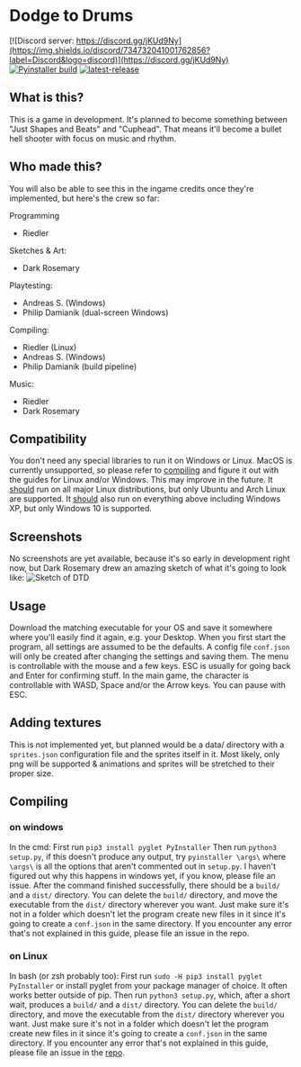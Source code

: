 # Dodge to Drums
[![Discord server: https://discord.gg/jKUd9Ny](https://img.shields.io/discord/734732041001762856?label=Discord&logo=discord)](https://discord.gg/jKUd9Ny)
[![Pyinstaller build](https://github.com/RiedleroD/DodgeToDrums/workflows/Pyinstaller%20build/badge.svg)](https://github.com/RiedleroD/DodgeToDrums/actions)
[![latest-release](https://img.shields.io/github/v/release/RiedleroD/DodgeToDrums?include_prereleases&label=latest-release)](https://github.com/RiedleroD/DodgeToDrums/releases/latest)

## What is this?

This is a game in development. It's planned to become something between "Just Shapes and Beats" and "Cuphead".
That means it'll become a bullet hell shooter with focus on music and rhythm.

## Who made this?

You will also be able to see this in the ingame credits once they're implemented, but here's the crew so far:

Programming
- Riedler

Sketches & Art:
- Dark Rosemary

Playtesting:
- Andreas S. (Windows)
- Philip Damianik (dual-screen Windows)

Compiling:
- Riedler (Linux)
- Andreas S. (Windows)
- Philip Damianik (build pipeline)

Music:
- Riedler
- Dark Rosemary

## Compatibility

You don't need any special libraries to run it on Windows or Linux.
MacOS is currently unsupported, so please refer to [compiling](#compiling) and figure it out with the guides for Linux and/or Windows. This may improve in the future.
It <u>should</u> run on all major Linux distributions, but only Ubuntu and Arch Linux are supported.
It <u>should</u> also run on everything above including Windows XP, but only Windows 10 is supported.

## Screenshots

No screenshots are yet available, because it's so early in development right now, but Dark Rosemary drew an amazing sketch of what it's going to look like:
![Sketch of DTD](https://riedler.wien/sfto/DTD_sketch1.jpg)

## Usage

Download the matching executable for your OS and save it somewhere where you'll easily find it again, e.g. your Desktop.
When you first start the program, all settings are assumed to be the defaults. A config file `conf.json` will only be created after changing the settings and saving them.
The menu is controllable with the mouse and a few keys. ESC is usually for going back and Enter for confirming stuff.
In the main game, the character is controllable with WASD, Space and/or the Arrow keys. You can pause with ESC.

## Adding textures

This is not implemented yet, but planned would be a data/ directory with a `sprites.json` configuration file and the sprites itself in it.
Most likely, only png will be supported & animations and sprites will be stretched to their proper size.

## <a name="compiling"></a> Compiling

### on windows

In the cmd:
First run `pip3 install pyglet PyInstaller`
Then run `python3 setup.py`, if this doesn't produce any output, try `pyinstaller \args\` where `\args\` is all the options that aren't commented out in `setup.py`.
I haven't figured out why this happens in windows yet, if you know, please file an issue.
After the command finished successfully, there should be a `build/` and a `dist/` directory. You can delete the `build/` directory, and move the executable from the `dist/` directory wherever you want. Just make sure it's not in a folder which doesn't let the program create new files in it since it's going to create a `conf.json` in the same directory.
If you encounter any error that's not explained in this guide, please file an issue in the repo.

### on Linux

In bash (or zsh probably too):
First run `sudo -H pip3 install pyglet PyInstaller` or install pyglet from your package manager of choice. It often works better outside of pip.
Then run `python3 setup.py`, which, after a short wait, produces a `build/` and a `dist/` directory. You can delete the `build/` directory, and move the executable from the `dist/` directory wherever you want. Just make sure it's not in a folder which doesn't let the program create new files in it since it's going to create a `conf.json` in the same directory.
If you encounter any error that's not explained in this guide, please file an issue in the [repo](https://github.com/RiedleroD/DodgeToDrums/issues).
